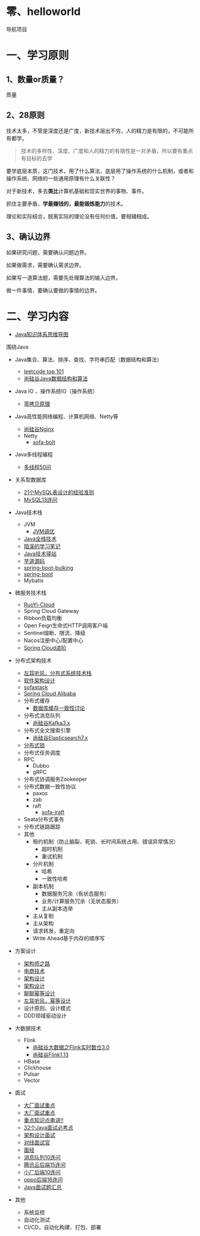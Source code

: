 # 零、helloworld
导航项目

# 一、学习原则

## 1、数量or质量？

质量

## 2、28原则

技术太多，不管是深度还是广度，新技术层出不穷，人的精力是有限的，不可能所有都学。

> 技术的多样性、深度、广度和人的精力的有限性是一对矛盾，所以要有重点有目标的去学

要学底层本质，这门技术，用了什么算法，底层用了操作系统的什么机制，或者和操作系统、网络的一些通用原理有什么关联性？

对于新技术，多去**类比**计算机基础和现实世界的事物、事件。

抓住主要矛盾，**学最赚钱的，最能锻炼能力**的技术。

理论和实际结合，脱离实际的理论没有任何价值，要相辅相成。

## 3、确认边界

如果研究问题，需要确认问题边界。

如果做需求，需要确认需求边界。

如果写一道算法题，需要先处理算法的输入边界。

做一件事情，要确认要做的事情的边界。

# 二、学习内容

- [Java知识体系思维导图](https://www.processon.com/mindmap/6321d7011e085373dc7a5ef2)

围绕Java
- Java集合、算法、排序、查找、字符串匹配（数据结构和算法）
  - [leetcode top 101](https://uploadfiles.nowcoder.com/bm/top101.html)
  - [尚硅谷Java数据结构和算法](https://www.bilibili.com/video/BV1E4411H73v/?vd_source=d4842a1fb1b7f14826addcf047c30414)
- Java IO 、操作系统IO（操作系统）
  - [零拷贝原理](https://juejin.cn/post/7043948967729561607)
- Java高性能网络编程、计算机网络、Netty等
  - [尚硅谷Nginx](https://www.bilibili.com/video/BV1yS4y1N76R/?spm_id_from=333.999.0.0&vd_source=d4842a1fb1b7f14826addcf047c30414)
  - Netty
    - [sofa-bolt](https://www.sofastack.tech/projects/sofa-bolt/overview/)
- Java多线程编程
  - [多线程50问](https://juejin.cn/post/7134480865089814565)
- 关系型数据库
  - [21个MySQL表设计的经验准则](https://juejin.cn/post/7147135702604447758)
  - [MySQL13连问](https://mp.weixin.qq.com/s?__biz=MzkzNTEwOTAxMA==&mid=2247484479&idx=1&sn=97358231f0f7086f0056fc5bb4e8afff&chksm=c2b24cc2f5c5c5d4935a4a0c0c8adb912a08e3aa7d7ac06f62dad5826e4093b732e4e3ff73b4&token=1786594806&lang=zh_CN&scene=21#wechat_redirect)
- Java技术栈
  - JVM
    - [JVM调优](https://mp.weixin.qq.com/s/RWVV80vLYmQKRmObIcHPTg)
  - [Java全栈技术](https://pdai.tech/)
  - [陌溪的学习笔记](http://note.moguit.cn/#/)
  - [Java技术驿站](https://www.cmsblogs.com/)
  - [芋道源码](https://www.iocoder.cn/)
  - [spring-boot-bulking](https://github.com/aalansehaiyang/spring-boot-bulking)
  - [spring-boot](https://mp.weixin.qq.com/mp/appmsgalbum?__biz=Mzg2NzYyNjQzNg==&action=getalbum&album_id=1874600102896467974#wechat_redirect)
  - Mybatis
- 微服务技术栈
  - [RuoYi-Cloud](https://github.com/yangzongzhuan/RuoYi-Cloud)
  - Spring Cloud Gateway
  - Ribbon负载均衡
  - Open Feign生命式HTTP调用客户端
  - Sentinel熔断、限流、降级
  - Nacos注册中心/配置中心
  - [Spring Cloud进阶](https://mp.weixin.qq.com/mp/appmsgalbum?__biz=MzU3MDAzNDg1MA==&action=getalbum&album_id=2042874937312346114&scene=173&from_msgid=2247517680&from_itemidx=1&count=3&nolastread=1#wechat_redirect)
- 分布式架构技术
  - [左耳听风，分布式系统技术栈](https://time.geekbang.org/column/article/1512)
  - [软件架构设计](https://weread.qq.com/web/bookDetail/ac4325c071848780ac4f8d8)
  - [sofastack](https://www.sofastack.tech/projects/)
  - [Spring Cloud Alibaba]()
  - 分布式缓存
    - [数据库缓存一致性讨论](https://juejin.cn/post/7030591648421806110)
  - 分布式消息队列
    - [尚硅谷Kafka3.x](https://www.bilibili.com/video/BV1vr4y1677k/?p=18&spm_id_from=333.1007.top_right_bar_window_history.content.click&vd_source=d4842a1fb1b7f14826addcf047c30414)
  - 分布式全文搜索引擎
    - [尚硅谷Elasticsearch7.x](https://www.bilibili.com/video/BV1hh411D7sb/?spm_id_from=333.999.0.0&vd_source=d4842a1fb1b7f14826addcf047c30414)
  - [分布式锁](https://juejin.cn/post/7084023049942466574)
  - 分布式任务调度
  - RPC
    - Dubbo
    - gRPC
  - 分布式协调服务Zookeeper
  - 分布式数据一致性协议
    - paxos
    - zab
    - raft
      - [sofa-jraft](https://www.sofastack.tech/projects/sofa-jraft/overview/)
  - Seata分布式事务
  - 分布式链路跟踪
  - 其他
    - 租约机制（防止脑裂，死锁、长时间系统占用、错误异常情况）
      - 超时机制
      - 重试机制
    - 分片机制
      - 哈希
      - 一致性哈希
    - 副本机制
      - 数据服务冗余（有状态服务）
      - 业务/计算服务冗余（无状态服务）
      - 主从副本选举
    - 主从复制
    - 主从架构
    - 请求转发，重定向
    - Write Ahead基于内存的顺序写
- 方案设计
  - [架构师之路](https://www.w3cschool.cn/architectroad/)
  - [电商技术](https://mp.weixin.qq.com/mp/appmsgalbum?__biz=Mzg2NzYyNjQzNg==&action=getalbum&album_id=1874603714678751240#wechat_redirect)
  - [架构设计](https://mp.weixin.qq.com/mp/appmsgalbum?__biz=Mzg2NzYyNjQzNg==&action=getalbum&album_id=1874615391855968264&scene=173&from_msgid=2247484799&from_itemidx=1&count=3&nolastread=1#wechat_redirect)
  - [架构设计](https://mp.weixin.qq.com/mp/appmsgalbum?__biz=MzIxMDAwMDAxMw==&action=getalbum&album_id=1760198867930660865&scene=173&from_msgid=2650731378&from_itemidx=1&count=3&nolastread=1#wechat_redirect)
  - [聊聊幂等设计](https://mp.weixin.qq.com/s/SDTabW5nl31r2lFCJ9_Dlw)
  - [左耳听风，幂等设计](https://time.geekbang.org/column/article/4050)
  - 设计原则、设计模式
  - DDD领域驱动设计
  
- 大数据技术
  - Flink
    - [尚硅谷大数据之Flink实时数仓3.0](https://www.bilibili.com/video/BV1TG411a7nL/?spm_id_from=333.999.0.0&vd_source=d4842a1fb1b7f14826addcf047c30414)
    - [尚硅谷Flink1.13](https://www.bilibili.com/video/BV133411s7Sa/?spm_id_from=333.999.0.0&vd_source=d4842a1fb1b7f14826addcf047c30414)
  - HBase
  - Clickhouse
  - Pulsar
  - Vector
- 面试
  - [大厂面试重点](https://mp.weixin.qq.com/mp/appmsgalbum?__biz=Mzg2NzYyNjQzNg==&action=getalbum&album_id=1911852085562703875&scene=126#wechat_redirect)
  - [大厂面试重点](https://mp.weixin.qq.com/s/AFoxufhKBkL6S5pgWE2ISQ)
  - [重点知识点串讲‼️](https://lagou.feishu.cn/base/bascnjvTR7K2iVIKZ0FG0JuVcZc?table=tblNgqOOasDAvNM5&view=vew8bMFTac)
  - [32个Java面试必考点](https://kaiwu.lagou.com/course/courseInfo.htm?courseId=1#/detail/pc?id=3)
  - [架构设计面试](https://kaiwu.lagou.com/course/courseInfo.htm?courseId=592#/content)
  - [对线面试官](https://mp.weixin.qq.com/mp/appmsgalbum?__biz=MzU4NzA3MTc5Mg==&action=getalbum&album_id=1657204970858872832&scene=173&from_msgid=2247484705&from_itemidx=1&count=3&nolastread=1#wechat_redirect)
  - [面经](https://mp.weixin.qq.com/s/rQhS49RKvDkWc5wrz23kTw)
  - [消息队列10连问](https://juejin.cn/post/7067322260511522823)
  - [腾讯云后端15连问](https://juejin.cn/post/7075132492168036388)
  - [小厂后端10连问](https://juejin.cn/post/7079569282887057439)
  - [oppo后端16连问](https://juejin.cn/post/7087729302103392264)
  - [Java面试题汇总](https://mp.weixin.qq.com/s/SARLx_J5oK6nYbby5YBxAg)

- 其他
  - 系统监控
  - 自动化测试
  - CI/CD，自动化构建、打包、部署
